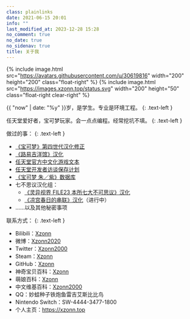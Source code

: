 ```yaml
---
class: plainlinks
date: 2021-06-15 20:01
info: ""
last_modified_at: 2023-12-28 15:28
no_comment: true
no_date: true
no_sidenav: true
title: 关于我
---
```

{% include image.html src="https://avatars.githubusercontent.com/u/30619816" width="200" height="200" class="float-right" %}
{% include image.html src="https://images.xzonn.top/status.svg" width="200" height="50" class="float-right clear-right" %}

{{ "now" | date: "%y" }}岁，是学生。专业是环境工程。
{: .text-left }

任天堂爱好者，宝可梦玩家。会一点点编程。经常挖坑不填。
{: .text-left }

做过的事：
{: .text-left }

- [《宝可梦》第四世代汉化修正](https://xzonn.top/PokemonChineseTranslationRevise/)
- [《路易吉洋馆》汉化](https://xzonn.top/LuigiMansion/)
- [任天堂官方中文化游戏文本](https://github.com/Xzonn/NintendoOfficialChineseGames)
- [任天堂开发者访谈保存计划](https://ninterviews.xzonn.top/)
- [《宝可梦 朱／紫》数据库](https://sv.xzonn.top/)
- 七不思议汉化组：
  - [《灵异视界 FILE23 本所七大不可思议》汉化](https://xzonn.top/ParanormasightChsLocalization/)
  - [《凉宫春日的串联》汉化](https://xzonn.top/ChokuretsuChsLocalization/)（进行中）
- ……以及其他秘密事项

联系方式：
{: .text-left }

- Bilibili：[Xzonn](https://space.bilibili.com/16114399)
- 微博：[Xzonn2020](https://weibo.com/Xzonn2020/)
- Twitter：[Xzonn2000](https://twitter.com/Xzonn2000)
- Steam：[Xzonn](https://steamcommunity.com/id/xzonn/)
- GitHub：[Xzonn](https://github.com/Xzonn)
- 神奇宝贝百科：[Xzonn](https://wiki.52poke.com/wiki/User:Xzonn)
- 萌娘百科：[Xzonn](https://zh.moegirl.org.cn/User:Xzonn)
- 中文维基百科：[Xzonn2000](https://zh.wikipedia.org/wiki/User:Xzonn2000)
- QQ：妙蛙种子铁炮鱼雷吉艾斯比比鸟
- Nintendo Switch：SW-4444-3477-1800
- 个人主页：<https://xzonn.top>